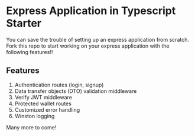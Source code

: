 # Express Application in Typescript Starter

You can save the trouble of setting up an express application from scratch. Fork this repo to start working on your express application with the following features!!

## Features
1. Authentication routes (login, signup)
2. Data transfer objects (DTO) validation middleware
3. Verify JWT middleware
4. Protected wallet routes 
5. Customized error handling 
6. Winston logging

Many more to come! 
